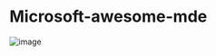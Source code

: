 # Microsoft-awesome-mde

![image](https://github.com/minhquan9094/Microsoft-awesome-mde/assets/25337881/fc2d7b93-daf5-411a-8379-c7506757da28)
